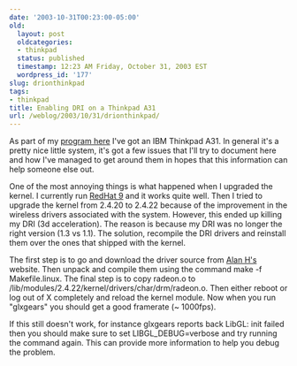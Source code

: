 ```yaml
---
date: '2003-10-31T00:23:00-05:00'
old:
  layout: post
  oldcategories:
  - thinkpad
  status: published
  timestamp: 12:23 AM Friday, October 31, 2003 EST
  wordpress_id: '177'
slug: drionthinkpad
tags:
- thinkpad
title: Enabling DRI on a Thinkpad A31
url: /weblog/2003/10/31/drionthinkpad/
---
```


As part of my [program here](http://www.casos.ece.cmu.edu/) I've got an IBM
Thinkpad A31.  In general it's a pretty nice little system, it's got a few
issues that I'll try to document here and how I've managed to get around them
in hopes that this information can help someone else out.

One of the most annoying things is what happened when I upgraded the kernel.
I currently run [RedHat 9](http://www.redhat.com/) and it works
quite well.  Then I tried to upgrade the kernel from 2.4.20 to 2.4.22 because
of the improvement in the wireless drivers associated with the system.
However, this ended up killing my DRI (3d acceleration).  The reason is
because my DRI was no longer the right version (1.3 vs 1.1).  The solution,
recompile the DRI drivers and reinstall them over the ones that shipped with
the kernel.

The first step is to go and download the driver source from [Alan H's](http://www.xfree86.org/~alanh/) website.  Then unpack and
compile them using the command <span class="command">make -f
Makefile.linux</span>.  The final step is to
copy <span class="filename">radeon.o</span> to
<span class="filename">/lib/modules/2.4.22/kernel/drivers/char/drm/radeon.o</span>.
Then either reboot or log out of X completely and reload the kernel module.
Now when you run "glxgears" you should get a good framerate (~ 1000fps).

If this still doesn't work, for instance glxgears
reports back <span class="verbatim">LibGL: init failed</span> then you should
make sure to set <span class="verbatim">LIBGL_DEBUG=verbose</span> and try running
the command again.  This can provide more information to help you debug the
problem.

